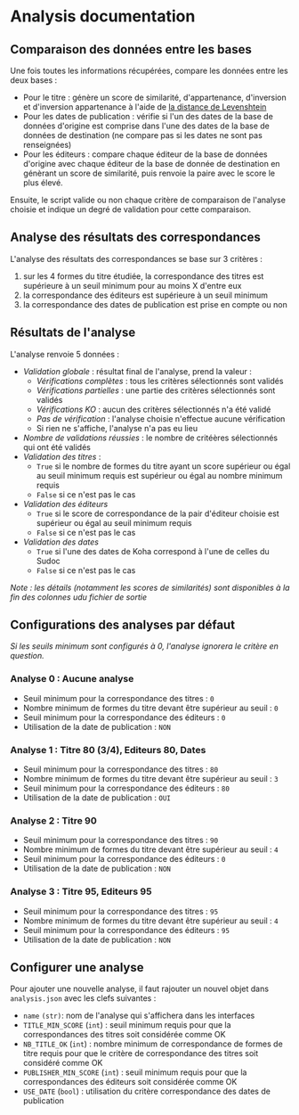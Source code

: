 # Analysis documentation

## Comparaison des données entre les bases

Une fois toutes les informations récupérées, compare les données entre les deux bases :

* Pour le titre : génère un score de similarité, d'appartenance, d'inversion et d'inversion appartenance à l'aide de [la distance de Levenshtein](https://fr.wikipedia.org/wiki/Distance_de_Levenshtein)
* Pour les dates de publication : vérifie si l'un des dates de la base de données d'origine est comprise dans l'une des dates de la base de données de destination (ne compare pas si les dates ne sont pas renseignées)
* Pour les éditeurs : compare chaque éditeur de la base de données d'origine avec chaque éditeur de la base de donnée de destination en génèrant un score de similarité, puis renvoie la paire avec le score le plus élevé.

Ensuite, le script valide ou non chaque critère de comparaison de l'analyse choisie et indique un degré de validation pour cette comparaison.

## Analyse des résultats des correspondances

L'analyse des résultats des correspondances se base sur 3 critères :

1. sur les 4 formes du titre étudiée, la correspondance des titres est supérieure à un seuil minimum pour au moins X d'entre eux
1. la correspondance des éditeurs est supérieure à un seuil minimum
1. la correspondance des dates de publication est prise en compte ou non

## Résultats de l'analyse

L'analyse renvoie 5 données :

* _Validation globale_ : résultat final de l'analyse, prend la valeur :
  * _Vérifications complètes_ : tous les critères sélectionnés sont validés
  * _Vérifications partielles_ : une partie des critères sélectionnés sont validés
  * _Vérifications KO_ : aucun des critères sélectionnés n'a été validé
  * _Pas de vérification_ : l'analyse choisie n'effectue aucune vérification
  * Si rien ne s'affiche, l'analyse n'a pas eu lieu
* _Nombre de validations réussies_ : le nombre de critéères sélectionnés qui ont été validés
* _Validation des titres_ :
  * `True` si le nombre de formes du titre ayant un score supérieur ou égal au seuil minimum requis est supérieur ou égal au nombre minimum requis
  * `False` si ce n'est pas le cas
* _Validation des éditeurs_
  * `True` si le score de correspondance de la pair d'éditeur choisie est supérieur ou égal au seuil minimum requis
  * `False` si ce n'est pas le cas
* _Validation des dates_
  * `True` si l'une des dates de Koha correspond à l'une de celles du Sudoc
  * `False` si ce n'est pas le cas

_Note : les détails (notamment les scores de similarités) sont disponibles à la fin des colonnes udu fichier de sortie_

## Configurations des analyses par défaut

_Si les seuils minimum sont configurés à 0, l'analyse ignorera le critère en question._

### Analyse 0 : Aucune analyse

* Seuil minimum pour la correspondance des titres : `0`
* Nombre minimum de formes du titre devant être supérieur au seuil : `0`
* Seuil minimum pour la correspondance des éditeurs : `0`
* Utilisation de la date de publication : `NON`

### Analyse 1 : Titre 80 (3/4), Editeurs 80, Dates

* Seuil minimum pour la correspondance des titres : `80`
* Nombre minimum de formes du titre devant être supérieur au seuil : `3`
* Seuil minimum pour la correspondance des éditeurs : `80`
* Utilisation de la date de publication : `OUI`

### Analyse 2 : Titre 90

* Seuil minimum pour la correspondance des titres : `90`
* Nombre minimum de formes du titre devant être supérieur au seuil : `4`
* Seuil minimum pour la correspondance des éditeurs : `0`
* Utilisation de la date de publication : `NON`

### Analyse 3 : Titre 95, Editeurs 95

* Seuil minimum pour la correspondance des titres : `95`
* Nombre minimum de formes du titre devant être supérieur au seuil : `4`
* Seuil minimum pour la correspondance des éditeurs : `95`
* Utilisation de la date de publication : `NON`

## Configurer une analyse

Pour ajouter une nouvelle analyse, il faut rajouter un nouvel objet dans `analysis.json` avec les clefs suivantes :

* `name` `(str)`: nom de l'analyse qui s'affichera dans les interfaces
* `TITLE_MIN_SCORE` (`int`) : seuil minimum requis pour que la correspondances des titres soit considérée comme OK
* `NB_TITLE_OK` (`int`) : nombre minimum de correspondance de formes de titre requis pour que le critère de correspondance des titres soit considéré comme OK
* `PUBLISHER_MIN_SCORE` (`int`) : seuil minimum requis pour que la correspondances des éditeurs soit considérée comme OK
* `USE_DATE` (`bool`) : utilisation du critère correspondance des dates de publication